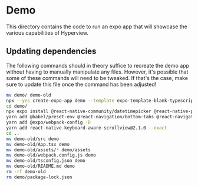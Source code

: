 # Demo

This directory contains the code to run an expo app that will showcase the various capabilities of Hyperview.

## Updating dependencies

The following commands should in theory suffice to recreate the demo app without having to manually manipulate any files.
However, it's possible that some of these commands will need to be tweaked. If that's the case, make sure to update this file once the command has been adjusted!

```sh
mv demo/ demo-old
npx --yes create-expo-app demo --template expo-template-blank-typescript
cd demo/
npx expo install @react-native-community/datetimepicker @react-native-picker/picker react-native-gesture-handler react-native-safe-area-context react-native-screens react-native-web react-native-webview
yarn add @babel/preset-env @react-navigation/bottom-tabs @react-navigation/native @react-navigation/stack @types/react moment react-dom typescript hyperview
yarn add @expo/webpack-config -D
yarn add react-native-keyboard-aware-scrollview@2.1.0 --exact
cd ..
mv demo-old/src demo
mv demo-old/App.tsx demo
mv demo-old/assets/* demo/assets
mv demo-old/webpack.config.js demo
mv demo-old/tsconfig.json demo
mv demo-old/README.md demo
rm -rf demo-old
rm demo/package-lock.json
```
